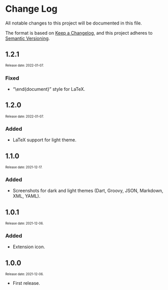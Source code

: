 # Change Log

All notable changes to this project will be documented in this file.

The format is based on [Keep a Changelog](https://keepachangelog.com/en/1.0.0/),
and this project adheres to [Semantic Versioning](https://semver.org/spec/v2.0.0.html).

## 1.2.1

<sup><sub>Release date: 2022-01-07.</sub></sup>

### Fixed

* “\end{document}” style for LaTeX.

## 1.2.0

<sup><sub>Release date: 2022-01-07.</sub></sup>

### Added

* LaTeX support for light theme.

## 1.1.0

<sup><sub>Release date: 2021-12-17.</sub></sup>

### Added

* Screenshots for dark and light themes (Dart, Groovy, JSON, Markdown, XML, YAML).

## 1.0.1

<sup><sub>Release date: 2021-12-06.</sub></sup>

### Added

* Extension icon.

## 1.0.0

<sup><sub>Release date: 2021-12-06.</sub></sup>

* First release.
